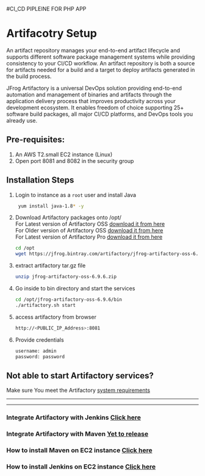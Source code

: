 #CI_CD PIPLEINE FOR PHP APP


# Artifacotry Setup
An artifact repository manages your end-to-end artifact lifecycle and supports different software package management systems while providing consistency to your CI/CD workflow. An artifact repository is both a source for artifacts needed for a build and a target to deploy artifacts generated in the build process.

JFrog Artifactory is a universal DevOps solution providing end-to-end automation and management of binaries and artifacts through the application delivery process that improves productivity across your development ecosystem. It enables freedom of choice supporting 25+ software build packages, all major CI/CD platforms, and DevOps tools you already use.

## Pre-requisites: 
1. An AWS T2.small EC2 instance (Linux)
1. Open port 8081 and 8082 in the security group

## Installation Steps 

1. Login to instance as a `root` user and install Java
   ```sh 
    yum install java-1.8* -y 
   ```
1. Download Artifactory packages onto /opt/   
   For Latest version of Artifactory OSS [download it from here](https://jfrog.com/open-source/)   
For Older version of Artifactory OSS [download it from here](https://jfrog.bintray.com/artifactory/)   
For Latest version of Artifactory Pro [download it from here](https://jfrog.com/artifactory/)

   ```sh 
   cd /opt 
   wget https://jfrog.bintray.com/artifactory/jfrog-artifactory-oss-6.9.6.zip
   ```

1. extract artifactory tar.gz file
   ```sh
   unzip jfrog-artifactory-oss-6.9.6.zip
   ```
1. Go inside to bin directory and start the services
   ```sh
   cd /opt/jfrog-artifactory-oss-6.9.6/bin
   ./artifactory.sh start
   ```
1. access artifactory from browser
   ```sh
   http://<PUBLIC_IP_Address>:8081 
   ```

1. Provide credentials 
   ```sh 
   username: admin
   password: password 
   ```

## Not able to start Artifactory services?
 Make sure You meet the Artifactory [system requirements](https://www.jfrog.com/confluence/display/JFROG/System+Requirements)

---
---

### Integrate Artifactory with Jenkins [Click here](https://youtu.be/BVxhLIfunmI)
### Integrate Artifactory with Maven [Yet to release]()
### How to install Maven on EC2 instance [Click here](https://youtu.be/wgfsVmHnAiM)
### How to install Jenkins on EC2 instance [Click here](https://youtu.be/M32O4Yv0ANc)
